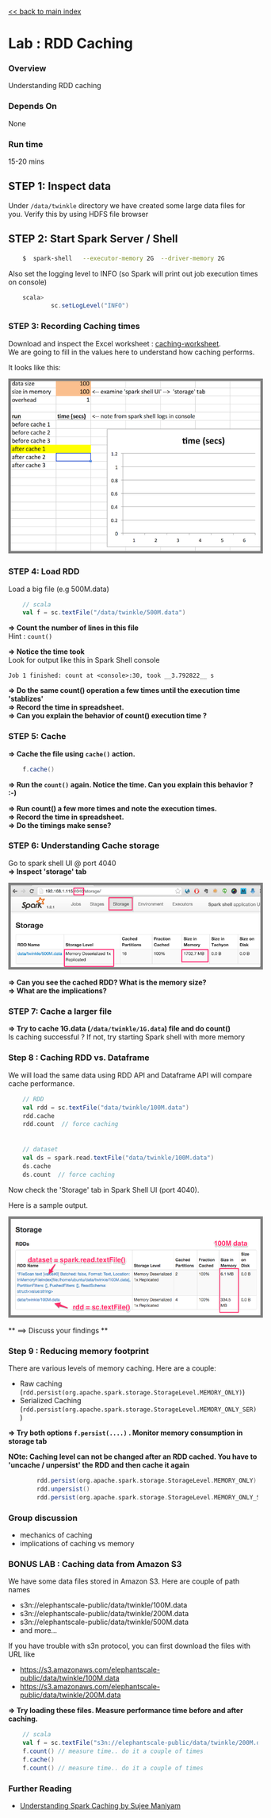 <link rel='stylesheet' href='../assets/css/main.css'/>

[<< back to main index](../README.md)

Lab : RDD Caching
=====================

### Overview
Understanding RDD caching

### Depends On 
None

### Run time
15-20 mins


## STEP 1: Inspect data

Under `/data/twinkle` directory we have created some large data files for you.  Verify this by using HDFS file browser

## STEP 2: Start Spark Server / Shell

```bash
    $  spark-shell   --executor-memory 2G  --driver-memory 2G
```

Also set the logging level to INFO (so Spark will print out job execution times on console)

```scala
    scala> 
            sc.setLogLevel("INFO")
```


### STEP 3: Recording Caching times
Download and inspect the Excel worksheet : [caching-worksheet](caching-worksheet.xlsx).   
We are going to fill in the values here to understand how caching performs.

It looks like this:

<img src="../assets/images/3.6a.png" style="border: 5px solid grey; max-width:100%;"/>


### STEP 4: Load RDD

Load a big file (e.g 500M.data)
    
```scala
    // scala
    val f = sc.textFile("/data/twinkle/500M.data")
```


**=> Count the number of lines in this file**    
Hint : `count()`  

**=> Notice the time took**   
Look for output like this in Spark Shell console

```console
Job 1 finished: count at <console>:30, took __3.792822__ s
```

**=> Do the same count() operation a few times until the execution time 'stablizes'**  
**=> Record the time in spreadsheet.**  
**=> Can you explain the behavior of count() execution time ?**


### STEP 5:  Cache

**=> Cache the file using  `cache()` action.**  
    
```scala
    f.cache()
```

**=> Run the `count()` again. Notice the time.   Can you explain this behavior ?  :-)** 

**=> Run count() a few more times and note the execution times.**  
**=> Record the time in spreadsheet.**  
**=> Do the timings make sense?** 


### STEP 6:  Understanding Cache storage

Go to spark shell UI @ port 4040  
**=> Inspect 'storage' tab**  

<img src="../assets/images/3.6b.png" style="border: 5px solid grey; max-width:100%;"/>

**=> Can you see the cached RDD?  What is the memory size?**  
**=> What are the implications?** 

### STEP 7:  Cache a larger file

**=> Try to cache 1G.data (`/data/twinkle/1G.data`) file and do count()**  
Is caching successful ?
If not, try starting Spark shell with more memory


### Step 8 : Caching RDD vs. Dataframe
We will load the same data using RDD API and Dataframe API will compare cache performance.

```scala
    // RDD
    val rdd = sc.textFile("data/twinkle/100M.data")
    rdd.cache
    rdd.count  // force caching


    // dataset
    val ds = spark.read.textFile("data/twinkle/100M.data")
    ds.cache
    ds.count  // force caching

```

Now check the 'Storage' tab in Spark Shell UI (port 4040).  

Here is a sample output.

<img src="../assets/images/3.6c-rdd-ds-cache.png" style="border: 5px solid grey; max-width:100%;"/>

** ==> Discuss your findings **



### Step 9 : Reducing memory footprint 

There are various levels of memory caching.  Here are a couple:  

* Raw caching (`rdd.persist(org.apache.spark.storage.StorageLevel.MEMORY_ONLY)`)  
* Serialized Caching (`rdd.persist(org.apache.spark.storage.StorageLevel.MEMORY_ONLY_SER)`)


**=> Try both options `f.persist(....)` .  Monitor memory consumption in storage tab**

**NOte: Caching level can not be changed after an RDD cached.  You have to 'uncache / unpersist' the RDD and then cache it again**

```scala
        rdd.persist(org.apache.spark.storage.StorageLevel.MEMORY_ONLY) // same as rdd.cache()
        rdd.unpersist()
        rdd.persist(org.apache.spark.storage.StorageLevel.MEMORY_ONLY_SER)
```


### Group discussion

* mechanics of caching
* implications of caching vs memory



### BONUS LAB : Caching data from Amazon S3

We have some data files stored in Amazon S3.  Here are couple of path names
* s3n://elephantscale-public/data/twinkle/100M.data
* s3n://elephantscale-public/data/twinkle/200M.data
* s3n://elephantscale-public/data/twinkle/500M.data
* and more...

If you have trouble with s3n protocol, you can first download the files with URL like

* https://s3.amazonaws.com/elephantscale-public/data/twinkle/100M.data
* https://s3.amazonaws.com/elephantscale-public/data/twinkle/200M.data

**=> Try loading these files.  Measure performance time before and after caching.**  

```scala
    // scala
    val f = sc.textFile("s3n://elephantscale-public/data/twinkle/200M.data")
    f.count() // measure time.. do it a couple of times
    f.cache() 
    f.count() // measure time.. do it a couple of times
```


### Further Reading

* [Understanding Spark Caching by Sujee Maniyam](http://sujee.net/2015/01/22/understanding-spark-caching/)
